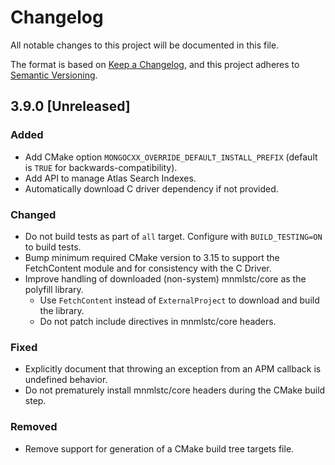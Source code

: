# Changelog

All notable changes to this project will be documented in this file.

The format is based on [Keep a Changelog](https://keepachangelog.com/en/1.1.0/),
and this project adheres to [Semantic Versioning](https://semver.org/spec/v2.0.0.html).

## 3.9.0 [Unreleased]

### Added

- Add CMake option `MONGOCXX_OVERRIDE_DEFAULT_INSTALL_PREFIX` (default is `TRUE`
  for backwards-compatibility).
- Add API to manage Atlas Search Indexes.
- Automatically download C driver dependency if not provided.

### Changed
- Do not build tests as part of `all` target. Configure with `BUILD_TESTING=ON` to build tests.
- Bump minimum required CMake version to 3.15 to support the FetchContent module and for consistency with the C Driver.
- Improve handling of downloaded (non-system) mnmlstc/core as the polyfill library.
  - Use `FetchContent` instead of `ExternalProject` to download and build the library.
  - Do not patch include directives in mnmlstc/core headers.

### Fixed
- Explicitly document that throwing an exception from an APM callback is undefined behavior.
- Do not prematurely install mnmlstc/core headers during the CMake build step.

### Removed
- Remove support for generation of a CMake build tree targets file.
